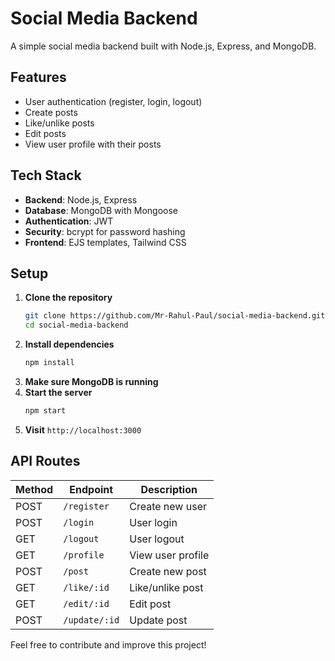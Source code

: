 # Social Media Backend

A simple social media backend built with Node.js, Express, and MongoDB.

## Features

- User authentication (register, login, logout)
- Create posts
- Like/unlike posts
- Edit posts
- View user profile with their posts

## Tech Stack

- **Backend**: Node.js, Express
- **Database**: MongoDB with Mongoose
- **Authentication**: JWT
- **Security**: bcrypt for password hashing
- **Frontend**: EJS templates, Tailwind CSS

## Setup

1. **Clone the repository**
   ```sh
   git clone https://github.com/Mr-Rahul-Paul/social-media-backend.git
   cd social-media-backend
   ```
2. **Install dependencies**
   ```sh
   npm install
   ```
3. **Make sure MongoDB is running**
4. **Start the server**
   ```sh
   npm start
   ```
5. **Visit** `http://localhost:3000`

## API Routes

| Method | Endpoint     | Description          |
|--------|-------------|----------------------|
| POST   | `/register` | Create new user      |
| POST   | `/login`    | User login           |
| GET    | `/logout`   | User logout          |
| GET    | `/profile`  | View user profile    |
| POST   | `/post`     | Create new post      |
| GET    | `/like/:id` | Like/unlike post     |
| GET    | `/edit/:id` | Edit post            |
| POST   | `/update/:id` | Update post         |

Feel free to contribute and improve this project!
